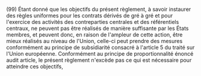 (99) Étant donné que les objectifs du présent règlement, à savoir instaurer des règles uniformes pour les contrats dérivés de gré à gré et pour l'exercice des activités des contreparties centrales et des référentiels centraux, ne peuvent pas être réalisés de manière suffisante par les États membres, et peuvent donc, en raison de l'ampleur de cette action, être mieux réalisés au niveau de l'Union, celle-ci peut prendre des mesures conformément au principe de subsidiarité consacré à l'article 5 du traité sur l'Union européenne. Conformément au principe de proportionnalité énoncé audit article, le présent règlement n'excède pas ce qui est nécessaire pour atteindre ces objectifs,